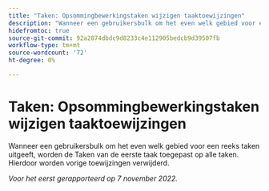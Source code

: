 ```yaml
---
title: "Taken: Opsommingbewerkingstaken wijzigen taaktoewijzingen"
description: "Wanneer een gebruikersbulk om het even welk gebied voor een reeks taken uitgeeft, worden de Taken van de eerste taak toegepast op alle taken. Hierdoor worden vorige toewijzingen verwijderd."
hidefromtoc: true
source-git-commit: 92a2874dbdc9d8233c4e112905bedcb9d39507fb
workflow-type: tm+mt
source-wordcount: '72'
ht-degree: 0%

---
```



# Taken: Opsommingbewerkingstaken wijzigen taaktoewijzingen

Wanneer een gebruikersbulk om het even welk gebied voor een reeks taken uitgeeft, worden de Taken van de eerste taak toegepast op alle taken. Hierdoor worden vorige toewijzingen verwijderd.

_Voor het eerst gerapporteerd op 7 november 2022._

